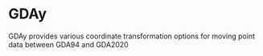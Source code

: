 # GDAy
 GDAy provides various coordinate transformation options for moving point data between GDA94 and GDA2020
